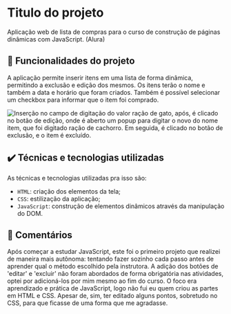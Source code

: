 
# Titulo do projeto

Aplicação web de lista de compras para o curso de construção de páginas dinâmicas com JavaScript. (Alura)

## 🔨 Funcionalidades do projeto

A aplicação permite inserir itens em uma lista de forma dinâmica, permitindo a exclusão e edição dos mesmos. Os itens terão o nome e também a data e horário que foram criados. Também é possível selecionar um checkbox para informar que o item foi comprado.

![Inserção no campo de digitação do valor ração de gato, após, é clicado no botão de edição, onde é aberto um popup para digitar o novo do nome item, que foi digitado ração de cachorro. Em seguida, é clicado no botão de exclusão, e o item é excluído.](https://imgur.com/isPj7Xf.gif)

## ✔️ Técnicas e tecnologias utilizadas

As técnicas e tecnologias utilizadas pra isso são:

- `HTML`: criação dos elementos da tela;
- `CSS`: estilização da aplicação;
- `JavaScript`: construção de elementos dinâmicos através da manipulação do DOM.

## 💬 Comentários

Após começar a estudar JavaScript, este foi o primeiro projeto que realizei de maneira mais autônoma: tentando fazer sozinho cada passo antes de aprender qual o método escolhido pela instrutora. A adição dos botões de 'editar' e 'excluir' não foram abordados de forma obrigatória nas atividades, optei por adicioná-los por mim mesmo ao fim do curso. O foco era aprendizado e prática de JavaScript, logo não fui eu quem criou as partes em HTML e CSS. Apesar de, sim, ter editado alguns pontos, sobretudo no CSS, para que ficasse de uma forma que me agradasse.


